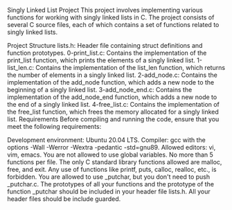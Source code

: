 Singly Linked List Project
This project involves implementing various functions for working with singly linked lists in C. The project consists of several C source files, each of which contains a set of functions related to singly linked lists.

Project Structure
lists.h: Header file containing struct definitions and function prototypes.
0-print_list.c: Contains the implementation of the print_list function, which prints the elements of a singly linked list.
1-list_len.c: Contains the implementation of the list_len function, which returns the number of elements in a singly linked list.
2-add_node.c: Contains the implementation of the add_node function, which adds a new node to the beginning of a singly linked list.
3-add_node_end.c: Contains the implementation of the add_node_end function, which adds a new node to the end of a singly linked list.
4-free_list.c: Contains the implementation of the free_list function, which frees the memory allocated for a singly linked list.
Requirements
Before compiling and running the code, ensure that you meet the following requirements:

Development environment: Ubuntu 20.04 LTS.
Compiler: gcc with the options -Wall -Werror -Wextra -pedantic -std=gnu89.
Allowed editors: vi, vim, emacs.
You are not allowed to use global variables.
No more than 5 functions per file.
The only C standard library functions allowed are malloc, free, and exit. Any use of functions like printf, puts, calloc, realloc, etc., is forbidden.
You are allowed to use _putchar, but you don't need to push _putchar.c.
The prototypes of all your functions and the prototype of the function _putchar should be included in your header file lists.h.
All your header files should be include guarded.
